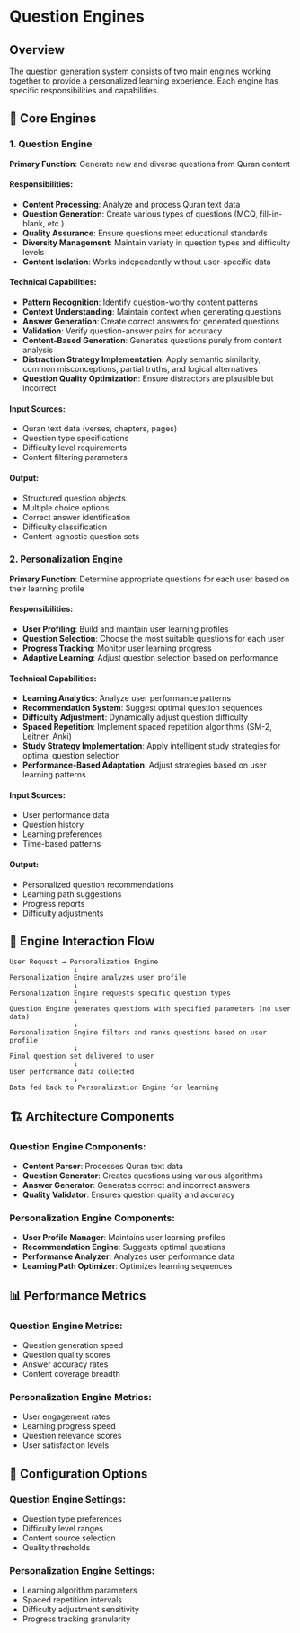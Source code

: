 # Question Engines

## Overview

The question generation system consists of two main engines working together to provide a personalized learning experience. Each engine has specific responsibilities and capabilities.

## 🧠 Core Engines

### 1. Question Engine
**Primary Function**: Generate new and diverse questions from Quran content

#### Responsibilities:
- **Content Processing**: Analyze and process Quran text data
- **Question Generation**: Create various types of questions (MCQ, fill-in-blank, etc.)
- **Quality Assurance**: Ensure questions meet educational standards
- **Diversity Management**: Maintain variety in question types and difficulty levels
- **Content Isolation**: Works independently without user-specific data

#### Technical Capabilities:
- **Pattern Recognition**: Identify question-worthy content patterns
- **Context Understanding**: Maintain context when generating questions
- **Answer Generation**: Create correct answers for generated questions
- **Validation**: Verify question-answer pairs for accuracy
- **Content-Based Generation**: Generates questions purely from content analysis
- **Distraction Strategy Implementation**: Apply semantic similarity, common misconceptions, partial truths, and logical alternatives
- **Question Quality Optimization**: Ensure distractors are plausible but incorrect

#### Input Sources:
- Quran text data (verses, chapters, pages)
- Question type specifications
- Difficulty level requirements
- Content filtering parameters

#### Output:
- Structured question objects
- Multiple choice options
- Correct answer identification
- Difficulty classification
- Content-agnostic question sets

### 2. Personalization Engine
**Primary Function**: Determine appropriate questions for each user based on their learning profile

#### Responsibilities:
- **User Profiling**: Build and maintain user learning profiles
- **Question Selection**: Choose the most suitable questions for each user
- **Progress Tracking**: Monitor user learning progress
- **Adaptive Learning**: Adjust question selection based on performance

#### Technical Capabilities:
- **Learning Analytics**: Analyze user performance patterns
- **Recommendation System**: Suggest optimal question sequences
- **Difficulty Adjustment**: Dynamically adjust question difficulty
- **Spaced Repetition**: Implement spaced repetition algorithms (SM-2, Leitner, Anki)
- **Study Strategy Implementation**: Apply intelligent study strategies for optimal question selection
- **Performance-Based Adaptation**: Adjust strategies based on user learning patterns

#### Input Sources:
- User performance data
- Question history
- Learning preferences
- Time-based patterns

#### Output:
- Personalized question recommendations
- Learning path suggestions
- Progress reports
- Difficulty adjustments

## 🔄 Engine Interaction Flow

```
User Request → Personalization Engine
                ↓
Personalization Engine analyzes user profile
                ↓
Personalization Engine requests specific question types
                ↓
Question Engine generates questions with specified parameters (no user data)
                ↓
Personalization Engine filters and ranks questions based on user profile
                ↓
Final question set delivered to user
                ↓
User performance data collected
                ↓
Data fed back to Personalization Engine for learning
```

## 🏗️ Architecture Components

### Question Engine Components:
- **Content Parser**: Processes Quran text data
- **Question Generator**: Creates questions using various algorithms
- **Answer Generator**: Generates correct and incorrect answers
- **Quality Validator**: Ensures question quality and accuracy

### Personalization Engine Components:
- **User Profile Manager**: Maintains user learning profiles
- **Recommendation Engine**: Suggests optimal questions
- **Performance Analyzer**: Analyzes user performance data
- **Learning Path Optimizer**: Optimizes learning sequences

## 📊 Performance Metrics

### Question Engine Metrics:
- Question generation speed
- Question quality scores
- Answer accuracy rates
- Content coverage breadth

### Personalization Engine Metrics:
- User engagement rates
- Learning progress speed
- Question relevance scores
- User satisfaction levels

## 🔧 Configuration Options

### Question Engine Settings:
- Question type preferences
- Difficulty level ranges
- Content source selection
- Quality thresholds

### Personalization Engine Settings:
- Learning algorithm parameters
- Spaced repetition intervals
- Difficulty adjustment sensitivity
- Progress tracking granularity 